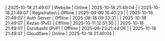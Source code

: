 | 2025-10-18 21:49:07 | Website | Online | 2025-10-18 21:49:04 |
| 2025-10-18 21:49:07 | Registration | Offline | 2025-09-09 16:40:23 |
| 2025-10-18 21:49:07 | Auth Server | Offline | 2025-08-18 09:33:31 |
| 2025-10-18 21:49:07 | Kezan (PvE) | Offline | 2025-10-11 12:51:30 |
| 2025-10-18 21:49:07 | Gurubashi (PvP) | Offline | 2025-08-23 21:44:06 |
| 2025-10-18 21:49:07 | Cloudflare | Online | 2025-10-18 21:49:04 |
